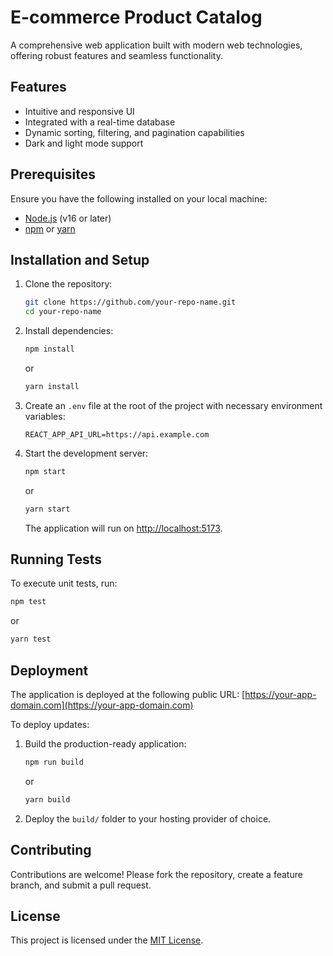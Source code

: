 # E-commerce Product Catalog

A comprehensive web application built with modern web technologies, offering robust features and seamless functionality.

## Features
- Intuitive and responsive UI
- Integrated with a real-time database
- Dynamic sorting, filtering, and pagination capabilities
- Dark and light mode support

## Prerequisites
Ensure you have the following installed on your local machine:
- [Node.js](https://nodejs.org/) (v16 or later)
- [npm](https://www.npmjs.com/) or [yarn](https://yarnpkg.com/)

## Installation and Setup
1. Clone the repository:
   ```bash
   git clone https://github.com/your-repo-name.git
   cd your-repo-name
   ```
2. Install dependencies:
   ```bash
   npm install
   ```
   or
   ```bash
   yarn install
   ```

3. Create an `.env` file at the root of the project with necessary environment variables:
   ```plaintext
   REACT_APP_API_URL=https://api.example.com
   ```

4. Start the development server:
   ```bash
   npm start
   ```
   or
   ```bash
   yarn start
   ```

   The application will run on [http://localhost:5173](http://localhost:5173).

## Running Tests
To execute unit tests, run:
```bash
npm test
```
or
```bash
yarn test
```

## Deployment
The application is deployed at the following public URL:
[https://your-app-domain.com](https://your-app-domain.com)

To deploy updates:
1. Build the production-ready application:
   ```bash
   npm run build
   ```
   or
   ```bash
   yarn build
   ```

2. Deploy the `build/` folder to your hosting provider of choice.

## Contributing
Contributions are welcome! Please fork the repository, create a feature branch, and submit a pull request.

## License
This project is licensed under the [MIT License](LICENSE).